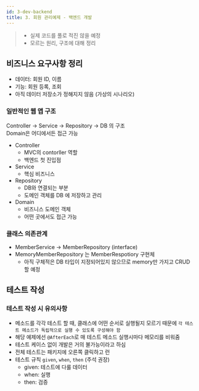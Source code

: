```yaml
---
id: 3-dev-backend
title: 3. 회원 관리예제 - 백엔드 개발
---
```


> - 실제 코드를 풀로 적진 않을 예정  
> - 모르는 원리, 구조에 대해 정리

## 비즈니스 요구사항 정리

- 데이터: 회원 ID, 이름
- 기능: 회원 등록, 조회
- 아직 데이터 저장소가 정해지지 않음 (가상의 시나리오)

### 일반적인 웹 앱 구조

Controller -> Service -> Repository -> DB 의 구조  
Domain은 어디에서든 접근 가능

- Controller
  - MVC의 contorller 역할
  - 백엔드 첫 진입점
- Service
  - 핵심 비즈니스
- Repository
  - DB와 연결되는 부분
  - 도메인 객체를 DB 에 저장하고 관리
- Domain
  - 비즈니스 도메인 객체
  - 어떤 곳에서도 접근 가능

### 클래스 의존관계

- MemberService -> MemberRepository (interface)
- MemoryMemberRepository 는 MemberRespotiory 구현체
  - 아직 구체적은 DB 타입이 지정되어있지 않으므로 memory만 가지고 CRUD 할 예정

## 테스트 작성

### 테스트 작성 시 유의사항

- 메소드를 각각 테스트 할 때, 클래스에 어떤 순서로 실행될지 모르기 때문에  `각 테스트 메소드가 독립적으로 실행 수 있도록 구성해야 함`
- 해당 예제에선 `@AfterEach`로 매 테스트 메소드 실행시마다 메모리를 비워줌
- 테스트 케이스 없이 개발은 거의 불가능이라고 하심
- 전체 테스트는 패키지에 오른쪽 클릭하고 런
- 테스트 규칙 `given`, `when`, `then` (주석 권장)
  - given: 테스트에 다룰 데이터
  - when: 실행
  - then: 검증
